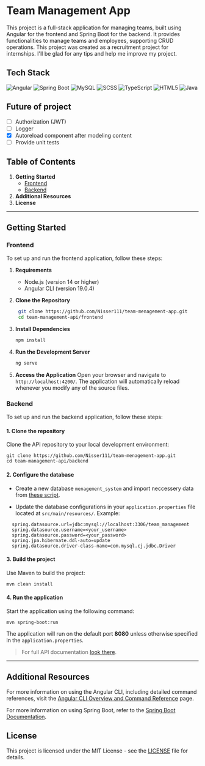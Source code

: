 # Team Management App

This project is a full-stack application for managing teams, built using Angular for the frontend and Spring Boot for the backend. It provides functionalities to manage teams and employees, supporting CRUD operations. This project was created as a recruitment project for internships. I'll be glad for any tips and help me improve my project.


## Tech Stack

![Angular](https://img.shields.io/badge/-Angular-DD0031?style=flat-square&logo=angular&logoColor=white)
![Spring Boot](https://img.shields.io/badge/-Spring%20Boot-6DB33F?style=flat-square&logo=springboot&logoColor=white)
![MySQL](https://img.shields.io/badge/-MySQL-4479A1?style=flat-square&logo=mysql&logoColor=white)
![SCSS](https://img.shields.io/badge/-SCSS-CC6699?style=flat-square&logo=sass&logoColor=white)
![TypeScript](https://img.shields.io/badge/-TypeScript-007ACC?style=flat-square&logo=typescript&logoColor=white)
![HTML5](https://img.shields.io/badge/-HTML5-E34F26?style=flat-square&logo=html5&logoColor=white)
![Java](https://img.shields.io/badge/-Java-007396?style=flat-square&logo=java&logoColor=white)

## Future of project

 - [ ] Authorization (JWT)
 - [ ] Logger
 - [x] Autoreload component after modeling content
 - [ ] Provide unit tests

## Table of Contents

1. **Getting Started**
   - [Frontend](#frontend)
   - [Backend](#backend)
2. **Additional Resources**
3. **License**

---

## Getting Started

### Frontend

To set up and run the frontend application, follow these steps:

1. **Requirements**
   - Node.js (version 14 or higher)
   - Angular CLI (version 19.0.4)

2. **Clone the Repository**
   ```bash
    git clone https://github.com/Nisser111/team-menagement-app.git
    cd team-management-api/frontend
   ```

3. **Install Dependencies**
   ```bash
   npm install
   ```

4. **Run the Development Server**
   ```bash
   ng serve
   ```

5. **Access the Application**
   Open your browser and navigate to `http://localhost:4200/`. The application will automatically reload whenever you modify any of the source files.

### Backend

To set up and run the backend application, follow these steps:
#### 1. Clone the repository

Clone the API repository to your local development environment:

```shell
git clone https://github.com/Nisser111/team-menagement-app.git
cd team-management-api/backend
```

#### 2. Configure the database

- Create a new database `menagement_system` and import neccessery data from [these script](/utils/database-run-script.sql).
  
  

- Update the database configurations in your `application.properties` 
  file located at `src/main/resources/`. Example:

```properties
  spring.datasource.url=jdbc:mysql://localhost:3306/team_management
  spring.datasource.username=<your_username>
  spring.datasource.password=<your_password>
  spring.jpa.hibernate.ddl-auto=update
  spring.datasource.driver-class-name=com.mysql.cj.jdbc.Driver
```

#### 3. Build the project

Use Maven to build the project:

```shell
mvn clean install
```

#### 4. Run the application

Start the application using the following command:

```shell
mvn spring-boot:run
```

The application will run on the default port **8080** unless otherwise specified in the `application.properties`.

> For full API documentation [look there](/backend/README.md). 

---

## Additional Resources

For more information on using the Angular CLI, including detailed command references, visit the [Angular CLI Overview and Command Reference](https://angular.dev/tools/cli) page.

For more information on using Spring Boot, refer to the [Spring Boot Documentation](https://spring.io/projects/spring-boot).

## License

This project is licensed under the MIT License - see the [LICENSE](LICENSE) file for details.
